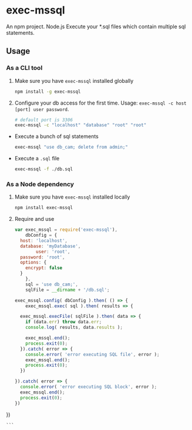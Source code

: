 exec-mssql
=======

An npm project. Node.js
Execute your *.sql files which contain multiple sql statements.

## Usage

### As a CLI tool

1. Make sure you have `exec-mssql` installed globally
	```sh
	npm install -g exec-mssql
	```

2. Configure your db access for the first time. Usage: `exec-mssql -c host [port] user password`.
	```sh
	# default port is 3306
	exec-mssql -c "localhost" "database" "root" "root"
	```

- Execute a bunch of sql statements
	```sh
	exec-mssql "use db_cam; delete from admin;"
	```

- Execute a `.sql` file
	```sh
	exec-mssql -f ./db.sql
	```

### As a Node dependency

1. Make sure you have `exec-mssql` installed locally
	```sh
	npm install exec-mssql
	```

2. Require and use
	```js
	var exec_mssql = require('exec-mssql'),
		dbConfig = {
      host: 'localhost',
      database: 'myDatabase',
			user: 'root',
      password: 'root',
      options: {
        encrypt: false
      }
		},
		sql = 'use db_cam;',
		sqlFile = __dirname + '/db.sql';

	exec_mssql.config( dbConfig ).then( () => {
		exec_mssql.exec( sql ).then( results => {

      exec_mssql.execFile( sqlFile ).then( data => {
        if (data.err) throw data.err;
        console.log( results, data.results );

        exec_mssql.end();
        process.exit(0);
      }).catch( error => {
        console.error( 'error executing SQL file', error );
        exec_mssql.end();
        process.exit(0);
      })
    
    }).catch( error => {
      console.error( 'error executing SQL block', error );
      exec_mssql.end();
      process.exit(0);
    })
  })
  
	```
